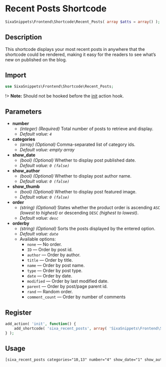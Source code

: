 # Recent Posts Shortcode

```php
SixaSnippets\Frontend\Shortcode\Recent_Posts( array $atts = array() );
```

## Description

This shortcode displays your most recent posts in anywhere that the shortcode could be rendered, making it easy for the readers to see what’s new on published on the blog.

## Import

```php 
use SixaSnippets\Frontend\Shortcode\Recent_Posts;
```

!> **Note:** Should not be hooked before the [init](http://developer.wordpress.org/reference/hooks/init/) action hook.

## Parameters

- **number**
    - *(integer) (Required)* Total number of posts to retrieve and display.
    - *Default value: `4`*
- **categories**
    - *(array) (Optional)* Comma-separated list of category ids.
    - *Default value: empty array*
- **show_date**
    - *(bool) (Optional)* Whether to display post published date.
    - *Default value: `0 (false)`*
- **show_author**
    - *(bool) (Optional)* Whether to display post author name.
    - *Default value: `0 (false)`*
- **show_thumb**
    - *(bool) (Optional)* Whether to display post featured image.
    - *Default value: `0 (false)`*
- **order**
    - *(string) (Optional)* States whether the product order is ascending `ASC` *(lowest to highest)* or descending `DESC` *(highest to lowest)*.
    - *Default value: `desc`*
- **orderby**
    - *(string) (Optional)* Sorts the posts displayed by the entered option.
    - *Default value: `date`*
    - Available options:
        - `none` — No order.
        - `ID` — Order by post id.
        - `author` — Order by author.
        - `title` — Order by title.
        - `name` — Order by post name.
        - `type` — Order by post type.
        - `date` — Order by date.
        - `modified` — Order by last modified date.
        - `parent` — Order by post/page parent id.
        - `rand` — Random order.
        - `comment_count` — Order by number of comments

## Register

```php
add_action( 'init', function() {
    add_shortcode( 'sixa_recent_posts', array( 'SixaSnippets\Frontend\Shortcode\Recent_Posts', 'Run' ) );
} );
```

## Usage

```html
[sixa_recent_posts categories="10,13" number="4" show_date="1" show_author="1" show_thumb="1" order="desc" orderby="date"]
```